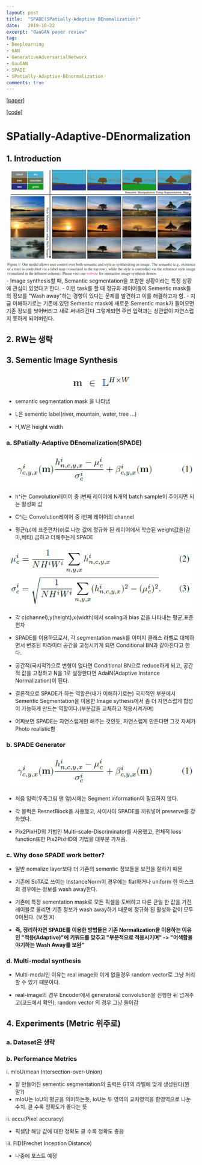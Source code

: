 ```yaml
---
layout: post
title:  "SPADE(SPatially-Adaptive DEnomalization)"
date:   2019-10-22
excerpt: "GauGAN paper review"
tag:
- Deeplearning
- GAN 
- GenerativeAdversarialNetwork
- GauGAN
- SPADE
- SPatially-Adaptive-DEnormalization
comments: true
---
```


[[paper]](https://arxiv.org/abs/1903.07291)

[[code]](https://github.com/NVlabs/SPADE)

SPatially-Adaptive-DEnormalization
==================================

## 1. Introduction
<img src="/images/SPADE/1.png">
- Image synthesis할 때, Semantic segmentation을 포함한 상황이라는 특정 상황에 관심이 있었다고 한다.
- 이런 task를 할 때 정규화 레이어들이 Sementic mask들의 정보를 "Wash away"하는 경향이 있다는 문제를 발견하고 이를 해결하고자 함.
- 지금 이해하기로는 기존에 있던 Sementic mask에 새로운 Sementic mask가 들어오면 기존 정보를 씻어버리고 새로 써내려간다 그렇게되면 주변 입력과는 상관없이 자연스럽지 못하게 되어버린다.


## 2. RW는 생략


## 3. Sementic Image Synthesis
<center><img src="/images/SPADE/2.png"></center>
    
- semantic segmentation mask 을 나타냄

- L은 sementic label(river, mountain, water, tree ...)

- H,W은 height width


### a. SPatially-Adaptive DEnomalization(SPADE)
<center><img src="/images/SPADE/3.png"></center>
    
- h^i는 Convolution레이어 중 i번째 레이어에 N개의 batch sample이 주어지면 되는 활성화 값

- C^i는 Convolution레이어 중 i번째 레이어의 channel

- 평균(μ)에 표준편차(σ)로 나눈 값에 정규화 된 레이어에서 학습된 weight값을(감마,베타) 곱하고 더해주는게 SPADE

<center><img src="/images/SPADE/4.png"> </center>
    
- 각 c(channel),y(height),x(width)에서 scaling과 bias 값을 나타내는 평균,표준편차


- SPADE를 이용하므로서, 각 segmentation mask를 이미지 클래스 라벨로 대체하면서 변조된 파라미터 공간을 고정시키게 되면 Conditional BN과 같아진다고 한다.

- 공간적(국지적?)으로 변형이 없다면 Conditional BN으로 reduce하게 되고, 공간적 값을 고정하고 N을 1로 설정한다면 AdaIN(Adaptive Instance Normalization)이 된다.

- 결론적으로 SPADE가 하는 역할은(내가 이해하기로는) 국지적인 부분에서 Sementic Segmentation을 이용한 Image sythesis에서 좀 더 자연스럽게 합성이 가능하게 만드는 역할이다.(부분값을 교체하고 적응시켜가며)

- 어찌보면 SPADE는 자연스럽게만 해주는 것인듯, 자연스럽게 만든다면 그것 자체가 Photo realistic함

### b. SPADE Generator
<center><img src="/images/SPADE/3.png"> </center>

- 처음 입력(우측그림 맨 앞)시에는 Segment information이 필요하지 않다.

- 각 블럭은 ResnetBlock을  사용했고, 사이사이 SPADE를 끼워넣어 preserve를 강화했다.

- Pix2PixHD의 기법인 Multi-scale-Discriminator를 사용했고, 전체적 loss function또한 Pix2PixHD의 기법을 대부분 가져옴.

### c. Why dose SPADE work better?
    
- 일반 nomalize layer보다 더 기존의 sementic 정보들을 보전을 잘하기 때문

- 기존에 SoTA로 쓰이는 InstanceNorm이 경우에는 flat하거나 uniform 한 마스크의 경우에는 정보를 wash away한다.

- 기존에 특정 sementation mask로 모든 픽셀을 도배하고 다른 균일 한 값을 가진 레이블로 올리면 기존 정보가 wash away하기 때문에 정규화 된 활성화 값이 모두 0이된다. (보전 X)

- **즉, 정리하자면 SPADE를 이용한 방법들은 기존 Normalization을 이용하는 이유인 "적응(Adaptive)"에 키워드를 맞추고 "부분적으로 적응시키며" -> "어색함을 야기하는 Wash Away를 보완"**

### d. Multi-modal synthesis
- Multi-modal인 이유는 real image와 이게 없을경우 random vector로 그냥 처리할 수 있기 때문이다.

- real-image의 경우 Encoder에서 generator로 convolution을 진행한 뒤 넘겨주고(코드에서 확인), random vector 의 경우 그냥 들어감



## 4. Experiments (Metric 위주로) 

### a. Dataset은 생략
### b. Performance Metrics

i. mIoU(mean Intersection-over-Union) 
- 잘 만들어진 sementic segmentation의 출력은 GT의 라벨에 맞게 생성된다(뭔말?) 
- mIoU는 IoU의 평균을 의미하는듯, IoU는 두 영역의 교차영역을 합영역으로 나눈 수치.  클 수록 정확도가 좋다는 뜻

ii. accu(Pixel accuracy)
- 픽셀당 해당 값에 대한 정확도 클 수록 정확도 좋음

iii. FID(Frechet Inception Distance)
- 나중에 포스트 예정

